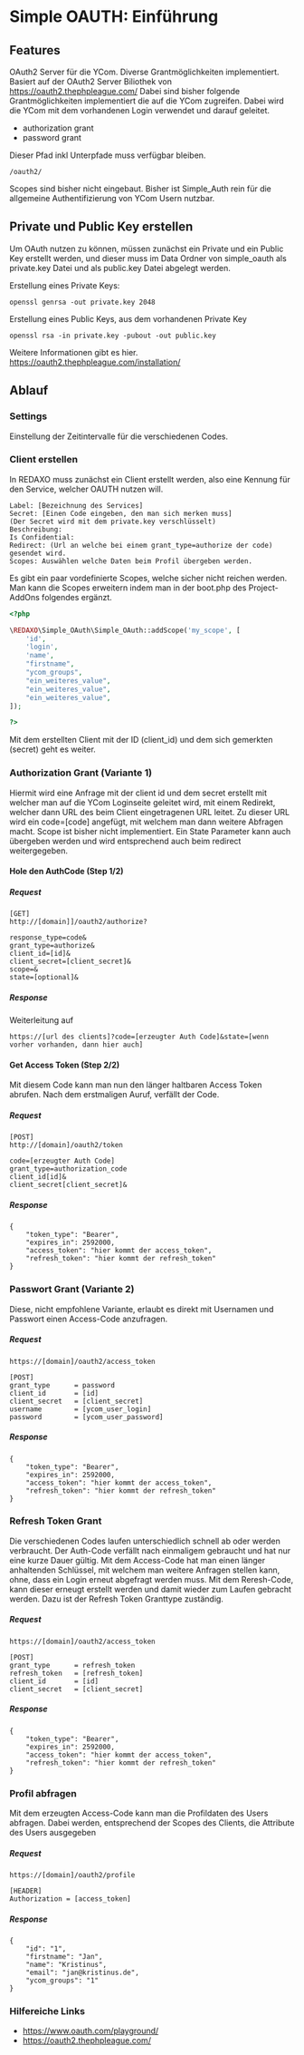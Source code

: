 # Simple OAUTH: Einführung

## Features

OAuth2 Server für die YCom. Diverse Grantmöglichkeiten implementiert. Basiert auf der OAuth2 Server Biliothek von https://oauth2.thephpleague.com/
Dabei sind bisher folgende Grantmöglichkeiten implementiert die auf die YCom zugreifen. Dabei wird die YCom mit dem vorhandenen Login verwendet und darauf geleitet.

* authorization grant
* password grant

Dieser Pfad inkl Unterpfade muss verfügbar bleiben.

<code>/oauth2/</code>

Scopes sind bisher nicht eingebaut. Bisher ist Simple_Auth rein für die allgemeine Authentifizierung von YCom Usern nutzbar.


## Private und Public Key erstellen

Um OAuth nutzen zu können, müssen zunächst ein Private und ein Public Key erstellt werden, und dieser muss im Data Ordner von simple_oauth als private.key Datei und als public.key Datei abgelegt werden.

Erstellung eines Private Keys:

```openssl genrsa -out private.key 2048```

Erstellung eines Public Keys, aus dem vorhandenen Private Key

```openssl rsa -in private.key -pubout -out public.key```

Weitere Informationen gibt es hier.
https://oauth2.thephpleague.com/installation/


## Ablauf

### Settings

Einstellung der Zeitintervalle für die verschiedenen Codes.

### Client erstellen

In REDAXO muss zunächst ein Client erstellt werden, also eine Kennung für den Service, welcher OAUTH nutzen will.

```
Label: [Bezeichnung des Services]
Secret: [Einen Code eingeben, den man sich merken muss]
(Der Secret wird mit dem private.key verschlüsselt)
Beschreibung: 
Is Confidential: 
Redirect: (Url an welche bei einem grant_type=authorize der code) gesendet wird.
Scopes: Auswählen welche Daten beim Profil übergeben werden.
```

Es gibt ein paar vordefinierte Scopes, welche sicher nicht reichen werden. Man kann die Scopes erweitern indem man in der boot.php des Project-AddOns folgendes ergänzt.

```php
<?php

\REDAXO\Simple_OAuth\Simple_OAuth::addScope('my_scope', [
    'id',
    'login',
    'name',
    "firstname",
    "ycom_groups",
    "ein_weiteres_value",
    "ein_weiteres_value",
    "ein_weiteres_value",
]);

?>
```

Mit dem erstellten Client mit der ID (client_id) und dem sich gemerkten (secret) geht es weiter.


### Authorization Grant (Variante 1)

Hiermit wird eine Anfrage mit der client id und dem secret erstellt mit welcher man auf die YCom Loginseite geleitet wird, mit einem Redirekt, welcher dann URL des beim Client eingetragenen URL leitet. Zu dieser URL wird ein code=[code] angefügt, mit welchem man dann weitere Abfragen macht. Scope ist bisher nicht implementiert. Ein State Parameter kann auch übergeben werden und wird entsprechend auch beim redirect weitergegeben.

#### Hole den AuthCode (Step 1/2)

##### Request

```
[GET]
http://[domain]]/oauth2/authorize?

response_type=code&
grant_type=authorize&
client_id=[id]&
client_secret=[client_secret]&
scope=&
state=[optional]&
```

##### Response

Weiterleitung auf

```
https://[url des clients]?code=[erzeugter Auth Code]&state=[wenn vorher vorhanden, dann hier auch]

```

#### Get Access Token (Step 2/2)

Mit diesem Code kann man nun den länger haltbaren Access Token abrufen. Nach dem erstmaligen Auruf, verfällt der Code.

##### Request

```
[POST]
http://[domain]/oauth2/token

code=[erzeugter Auth Code]
grant_type=authorization_code
client_id[id]&
client_secret[client_secret]&

```

##### Response

```
{
    "token_type": "Bearer",
    "expires_in": 2592000,
    "access_token": "hier kommt der access_token",
    "refresh_token": "hier kommt der refresh_token"
}
```

### Passwort Grant (Variante 2)

Diese, nicht empfohlene Variante, erlaubt es direkt mit Usernamen und Passwort einen Access-Code anzufragen.

##### Request

```
https://[domain]/oauth2/access_token

[POST]
grant_type      = password
client_id       = [id]
client_secret   = [client_secret]
username        = [ycom_user_login]
password        = [ycom_user_password]
```

##### Response

```
{
    "token_type": "Bearer",
    "expires_in": 2592000,
    "access_token": "hier kommt der access_token",
    "refresh_token": "hier kommt der refresh_token"
}
```

### Refresh Token Grant

Die verschiedenen Codes laufen unterschiedlich schnell ab oder werden verbraucht. Der Auth-Code verfällt nach einmaligem gebraucht und hat nur eine kurze Dauer gültig. Mit dem Access-Code hat man einen länger anhaltenden Schlüssel, mit welchem man weitere Anfragen stellen kann, ohne, dass ein Login erneut abgefragt werden muss. Mit dem Reresh-Code, kann dieser erneugt erstellt werden und damit wieder zum Laufen gebracht werden. Dazu ist der Refresh Token Granttype zuständig.

##### Request

```
https://[domain]/oauth2/access_token

[POST]
grant_type      = refresh_token
refresh_token   = [refresh_token]
client_id       = [id]
client_secret   = [client_secret]
```


##### Response

```
{
    "token_type": "Bearer",
    "expires_in": 2592000,
    "access_token": "hier kommt der access_token",
    "refresh_token": "hier kommt der refresh_token"
}
```


### Profil abfragen

Mit dem erzeugten Access-Code kann man die Profildaten des Users abfragen. Dabei werden, entsprechend der Scopes des Clients, die Attribute des Users ausgegeben

##### Request

```
https://[domain]/oauth2/profile

[HEADER]
Authorization = [access_token]
```

##### Response

```
{
    "id": "1",
    "firstname": "Jan",
    "name": "Kristinus",
    "email": "jan@kristinus.de",
    "ycom_groups": "1"
}
```


### Hilfereiche Links

* https://www.oauth.com/playground/
* https://oauth2.thephpleague.com/
